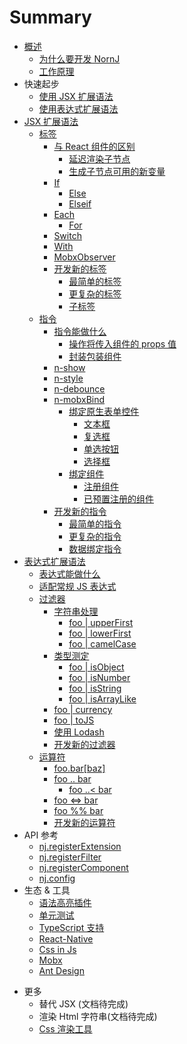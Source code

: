 # Summary

* [概述](README.md)
    * [为什么要开发 NornJ](getting-started/why-nornj.md)
    * [工作原理](getting-started/how-it-works.md)
* 快速起步
    * [使用 JSX 扩展语法](getting-started/use-it-in-jsx.md)
    * [使用表达式扩展语法](getting-started/use-tagged-templates.md)
* [JSX 扩展语法](jsx-syntax/index.md)
    * [标签](jsx-syntax/tags.md#top)
        * [与 React 组件的区别](jsx-syntax/tags.md#different-from-react)
            * [延迟渲染子节点](jsx-syntax/tags.md#lazy-render-children)
            * [生成子节点可用的新变量](jsx-syntax/tags.md#generate-new-variable)
        * [If](jsx-syntax/tags.md#if)
            * [Else](jsx-syntax/tags.md#else)
            * [Elseif](jsx-syntax/tags.md#elseif)
        * [Each](jsx-syntax/tags.md#each)
            * [For](jsx-syntax/tags.md#for)
        * [Switch](jsx-syntax/tags.md#switch)
        * [With](jsx-syntax/tags.md#with)
        * [MobxObserver](jsx-syntax/tags.md#mobxobserver)
        * [开发新的标签](jsx-syntax/tags.md#create-new-tag)
            * [最简单的标签](jsx-syntax/tags.md#a-simple-tag)
            * [更复杂的标签](jsx-syntax/tags.md#more-complex-tag)
            * [子标签](jsx-syntax/tags.md#subsidiary-tag)
    * [指令](jsx-syntax/directives.md#top)
        * [指令能做什么](jsx-syntax/directives.md#what-can-directives-do)
            * [操作将传入组件的 props 值](jsx-syntax/directives.md#set-component-props)
            * [封装包装组件](jsx-syntax/directives.md#encapsulate-wrapped-component)
        * [n-show](jsx-syntax/directives.md#n-show)
        * [n-style](jsx-syntax/directives.md#n-style)
        * [n-debounce](jsx-syntax/directives.md#n-debounce)
        * [n-mobxBind](jsx-syntax/directives.md#n-mobxbind)
            * [绑定原生表单控件](jsx-syntax/directives.md#n-mobxbind-formitem)
                * [文本框](jsx-syntax/directives.md#n-mobxbind-input)
                * [复选框](jsx-syntax/directives.md#n-mobxbind-checkbox)
                * [单选按钮](jsx-syntax/directives.md#n-mobxbind-radio)
                * [选择框](jsx-syntax/directives.md#n-mobxbind-select)
            * [绑定组件](jsx-syntax/directives.md#n-mobxbind-component)
                * [注册组件](jsx-syntax/directives.md#n-mobxbind-register-component)
                * [已预置注册的组件](jsx-syntax/directives.md#n-mobxbind-component-preset)
            <!-- * [n-mstBind](jsx-syntax/directives.md#n-mstbind) -->
        * [开发新的指令](jsx-syntax/directives.md#create-new-directive)
            * [最简单的指令](jsx-syntax/directives.md#a-simple-directive)
            * [更复杂的指令](jsx-syntax/directives.md#more-complex-directive)
            * [数据绑定指令](jsx-syntax/directives.md#data-binding-directive)
* [表达式扩展语法](tagged-templates-syntax/expressions.md#top)
    * [表达式能做什么](tagged-templates-syntax/expressions.md#what-can-expressions-do)
    * [适配常规 JS 表达式](tagged-templates-syntax/expressions.md#js-expression-compatibility)
    * [过滤器](tagged-templates-syntax/expressions.md#filters)
        * [字符串处理](tagged-templates-syntax/expressions.md#string)
            * [foo | upperFirst](tagged-templates-syntax/expressions.md#upperfirst)
            * [foo | lowerFirst](tagged-templates-syntax/expressions.md#lowerfirst)
            * [foo | camelCase](tagged-templates-syntax/expressions.md#camelcase)
        * [类型测定](tagged-templates-syntax/expressions.md#type-determination)
            * [foo | isObject](tagged-templates-syntax/expressions.md#isobject)
            * [foo | isNumber](tagged-templates-syntax/expressions.md#isnumber)
            * [foo | isString](tagged-templates-syntax/expressions.md#isstring)
            * [foo | isArrayLike](tagged-templates-syntax/expressions.md#isarraylike)
        * [foo | currency](tagged-templates-syntax/expressions.md#currency)
        * [foo | toJS](tagged-templates-syntax/expressions.md#tojs)
        * [使用 Lodash](tagged-templates-syntax/expressions.md#lodash)
        * [开发新的过滤器](tagged-templates-syntax/expressions.md#tojs)
    * [运算符](tagged-templates-syntax/expressions.md#operators)
        * [foo.bar[baz]](tagged-templates-syntax/expressions.md#optional-chaining)
        * [foo .. bar](tagged-templates-syntax/expressions.md#range)
            * [foo ..< bar](tagged-templates-syntax/expressions.md#semi-closed-interval-range)
        * [foo <=> bar](tagged-templates-syntax/expressions.md#spaceship)
        * [foo %% bar](tagged-templates-syntax/expressions.md#rounding-down)
        * [开发新的运算符](tagged-templates-syntax/expressions.md#create-new-operator)
* API 参考
    * [nj.registerExtension](api/nj-compile-h.md)
    * [nj.registerFilter](api/nj-render-h.md)
    * [nj.registerComponent](api/nj-render-h.md)
    * [nj.config](api/config1.md)
* 生态 & 工具
    * [语法高亮插件](tools-adaptation/react-native.md)
    * [单元测试](tools-adaptation/react-native.md)
    * [TypeScript 支持](tools-adaptation/react-native.md)
    * [React-Native](tools-adaptation/react-native.md)
    * [Css in Js](tools-adaptation/css-in-js.md)
    * [Mobx](tools-adaptation/mobx.md)
    * [Ant Design](tools-adaptation/react-ui.md)
<!-- * 性能 -->
<!--    * 渲染效率测试 -->
* 更多
    * 替代 JSX (文档待完成)
    * 渲染 Html 字符串(文档待完成)
    * [Css 渲染工具](tools-adaptation/css-render-tool.md)